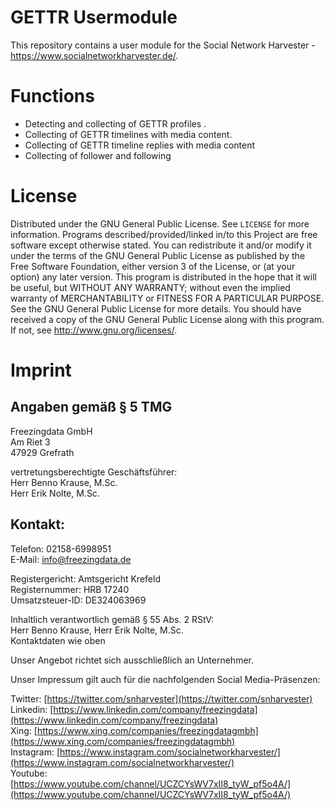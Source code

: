 # GETTR Usermodule
This repository contains a user module for the Social Network Harvester - https://www.socialnetworkharvester.de/.

# Functions
 - Detecting and collecting of GETTR profiles .
 - Collecting of GETTR timelines with media content.
 - Collecting of GETTR timeline replies with media content
 - Collecting of follower and following

# License

Distributed under the GNU General Public License. See `LICENSE` for more information.
Programs described/provided/linked in/to this Project are free software except otherwise stated. You can redistribute it and/or modify it under the terms of the GNU General Public License as published by the Free Software Foundation, either version 3 of the License, or (at your option) any later version. This program is distributed in the hope that it will be useful, but WITHOUT ANY WARRANTY; without even the implied warranty of MERCHANTABILITY or FITNESS FOR A PARTICULAR PURPOSE. See the GNU General Public License for more details. You should have received a copy of the GNU General Public License along with this program. If not, see http://www.gnu.org/licenses/.


# Imprint
## Angaben gemäß § 5 TMG

Freezingdata GmbH  
Am Riet 3  
47929 Grefrath

vertretungsberechtigte Geschäftsführer:  
Herr Benno Krause, M.Sc.  
Herr Erik Nolte, M.Sc.

## Kontakt:

Telefon: 02158-6998951  
E-Mail: [info@freezingdata.de](mailto:info@freezingdata.de%EF%BB%BF)

Registergericht: Amtsgericht Krefeld  
Registernummer: HRB 17240  
Umsatzsteuer-ID: DE324063969

Inhaltlich verantwortlich gemäß § 55 Abs. 2 RStV:  
Herr Benno Krause, Herr Erik Nolte, M.Sc.  
Kontaktdaten wie oben

Unser Angebot richtet sich ausschließlich an Unternehmer.

Unser Impressum gilt auch für die nachfolgenden Social Media-Präsenzen:

Twitter: [https://twitter.com/snharvester](https://twitter.com/snharvester)  
Linkedin: [https://www.linkedin.com/company/freezingdata](https://www.linkedin.com/company/freezingdata)  
Xing: [https://www.xing.com/companies/freezingdatagmbh](https://www.xing.com/companies/freezingdatagmbh)  
Instagram: [https://www.instagram.com/socialnetworkharvester/](https://www.instagram.com/socialnetworkharvester/)  
Youtube: [https://www.youtube.com/channel/UCZCYsWV7xII8_tyW_pf5o4A/](https://www.youtube.com/channel/UCZCYsWV7xII8_tyW_pf5o4A/)

